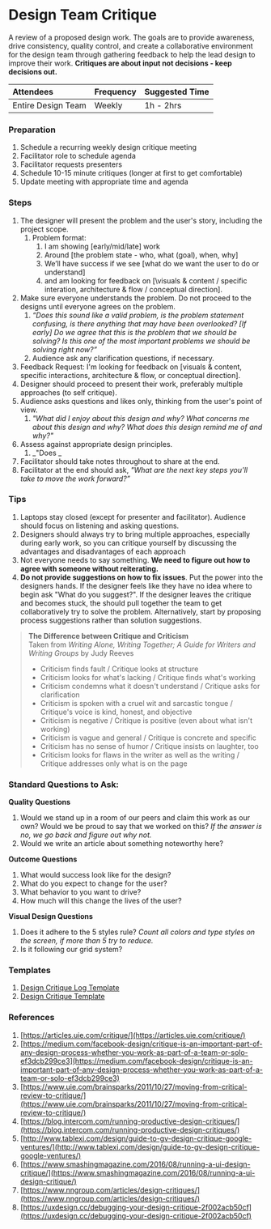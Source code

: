 

# Design Team Critique

A review of a proposed design work. The goals are to provide awareness, drive consistency, quality control, and create a collaborative environment for the design team through gathering feedback to help the lead design to improve their work. **Critiques are about input not decisions - keep decisions out.**

| Attendees | Frequency | Suggested Time |
| :--- | :--- | :--- |
| Entire Design Team | Weekly | 1h - 2hrs |


### Preparation

1. Schedule a recurring weekly design critique meeting
2. Facilitator role to schedule agenda
3. Facilitator requests presenters
4. Schedule 10-15 minute critiques \(longer at first to get comfortable\)
5. Update meeting with appropriate time and agenda

### Steps

1. The designer will present the problem and the user's story, including the project scope.
   1. Problem format:
      1. I am showing \[early/mid/late\] work
      2. Around \[the problem state - who, what \(goal\), when, why\]
      3. We’ll have success if we see \[what do we want the user to do or understand\] 
      4. and am looking for feedback on \[\visuals & content / specific interation, architecture & flow / conceptual direction\].
2. Make sure everyone understands the problem. Do not proceed to the designs until everyone agrees on the problem.
   1. _“Does this sound like a valid problem, is the problem statement confusing, is there anything that may have been overlooked? \[If early\] Do we agree that this is the problem that we should be solving? Is this one of the most important problems we should be solving right now?”_
   2. Audience ask any clarification questions, if necessary.
3. Feedback Request: I'm looking for feedback on [visuals & content, specific interactions, architecture & flow, or conceptual direction].
4. Designer should proceed to present their work, preferably multiple approaches \(to self critique\).
5. Audience asks questions and likes only, thinking from the user's point of view. 
   1. _"What did I enjoy about this design and why? What concerns me about this design and why? What does this design remind me of and why?"_
6. Assess against appropriate design principles. 
   1. _"Does _
7. Facilitator should take notes throughout to share at the end.
8. Facilitator at the end should ask, _"What are the next key steps you’ll take to move the work forward?”_

### Tips

1. Laptops stay closed \(except for presenter and facilitator\). Audience should focus on listening and asking questions.
2. Designers should always try to bring multiple approaches, especially during early work, so you can critique yourself by discussing the advantages and disadvantages of each approach
3. Not everyone needs to say something. **We need to figure out how to agree with someone without reiterating.**
4. **Do not provide suggestions on how to fix issues**. Put the power into the designers hands. If the designer feels like they have no idea where to begin ask "What do you suggest?". If the designer leaves the critique and becomes stuck, the should pull together the team to get collaboratively try to solve the problem. Alternatively, start by proposing process suggestions rather than solution suggestions.

> **The Difference between Critique and Criticism**  
> Taken from _Writing Alone, Writing Together; A Guide for Writers and Writing Groups_ by Judy Reeves
>
> * Criticism finds fault / Critique looks at structure
> * Criticism looks for what's lacking / Critique finds what's working
> * Criticism condemns what it doesn't understand / Critique asks for clarification
> * Criticism is spoken with a cruel wit and sarcastic tongue / Critique's voice is kind, honest, and objective
> * Criticism is negative / Critique is positive \(even about what isn't working\)
> * Criticism is vague and general / Critique is concrete and specific
> * Criticism has no sense of humor / Critique insists on laughter, too
> * Criticism looks for flaws in the writer as well as the writing / Critique addresses only what is on the page

### Standard Questions to Ask:

**Quality Questions**

1. Would we stand up in a room of our peers and claim this work as our own? Would we be proud to say that we worked on this? _If the answer is no, we go back and figure out why not._
2. Would we write an article about something noteworthy here?

**Outcome Questions**

1. What would success look like for the design? 
2. What do you expect to change for the user? 
3. What behavior to you want to drive?
4. How much will this change the lives of the user?

**Visual Design Questions**

1. Does it adhere to the 5 styles rule? _Count all colors and type styles on the screen, if more than 5 try to reduce._
2. Is it following our grid system?



### Templates

1. [Design Critique Log Template](https://docs.google.com/document/d/1DkGh2URnil0kguPHfoEDG6bBYt803trObbVfG7MhZMU/)
2. [Design Critique Template](https://docs.google.com/document/d/1eQe3fJQU0N5-QVcQfd7pH3xG9ygtoVyI93vl_YeliZg/)


### References

1. [https://articles.uie.com/critique/](https://articles.uie.com/critique/)
2. [https://medium.com/facebook-design/critique-is-an-important-part-of-any-design-process-whether-you-work-as-part-of-a-team-or-solo-ef3dcb299ce3](https://medium.com/facebook-design/critique-is-an-important-part-of-any-design-process-whether-you-work-as-part-of-a-team-or-solo-ef3dcb299ce3)
3. [https://www.uie.com/brainsparks/2011/10/27/moving-from-critical-review-to-critique/](https://www.uie.com/brainsparks/2011/10/27/moving-from-critical-review-to-critique/)
4. [https://blog.intercom.com/running-productive-design-critiques/](https://blog.intercom.com/running-productive-design-critiques/)
5. [http://www.tablexi.com/design/guide-to-gv-design-critique-google-ventures/](http://www.tablexi.com/design/guide-to-gv-design-critique-google-ventures/)
6. [https://www.smashingmagazine.com/2016/08/running-a-ui-design-critique/](https://www.smashingmagazine.com/2016/08/running-a-ui-design-critique/)
7. [https://www.nngroup.com/articles/design-critiques/](https://www.nngroup.com/articles/design-critiques/)
8. [https://uxdesign.cc/debugging-your-design-critique-2f002acb50cf](https://uxdesign.cc/debugging-your-design-critique-2f002acb50cf)



